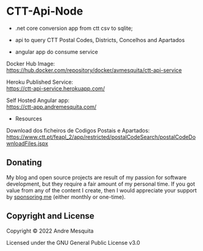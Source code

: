 # CTT-Api-Node

- .net core conversion app from ctt csv to sqlite;

- api to query CTT Postal Codes, Districts, Concelhos and Apartados

- angular app do consume service


Docker Hub Image:<br>
https://hub.docker.com/repository/docker/avmesquita/ctt-api-service

Heroku Published Service:<br>
https://ctt-api-service.herokuapp.com/

Self Hosted Angular app:<br>
https://ctt-app.andremesquita.com/


* Resources

Download dos ficheiros de Codigos Postais e Apartados:<br>
https://www.ctt.pt/feapl_2/app/restricted/postalCodeSearch/postalCodeDownloadFiles.jspx



## Donating

My blog and open source projects are result of my passion for software development, but they require a fair amount of my personal time. If you got value from any of the content I create, then I would appreciate your support by [sponsoring me](https://github.com/sponsors/avmesquita) (either monthly or one-time).

## Copyright and License

Copyright © 2022 Andre Mesquita

Licensed under the GNU General Public License v3.0
